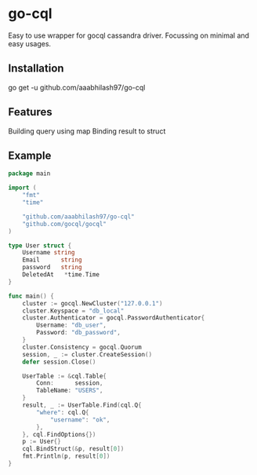# go-cql

Easy to use wrapper for gocql cassandra driver. Focussing on minimal and easy usages.

## Installation

go get -u github.com/aaabhilash97/go-cql

## Features

Building query using map
Binding result to struct

## Example

```go
package main

import (
	"fmt"
	"time"

	"github.com/aaabhilash97/go-cql"
	"github.com/gocql/gocql"
)

type User struct {
	Username string
	Email      string
	password   string
	DeletedAt   *time.Time
}

func main() {
	cluster := gocql.NewCluster("127.0.0.1")
	cluster.Keyspace = "db_local"
	cluster.Authenticator = gocql.PasswordAuthenticator{
		Username: "db_user",
		Password: "db_password",
	}
	cluster.Consistency = gocql.Quorum
	session, _ := cluster.CreateSession()
	defer session.Close()

	UserTable := &cql.Table{
		Conn:      session,
		TableName: "USERS",
	}
	result, _ := UserTable.Find(cql.Q{
		"where": cql.Q{
			"username": "ok",
		},
	}, cql.FindOptions{})
	p := User{}
	cql.BindStruct(&p, result[0])
	fmt.Println(p, result[0])
}

```